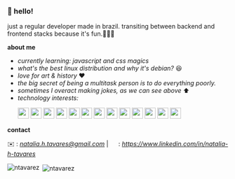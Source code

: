 ### 👋 hello!

just a regular developer made in brazil. transiting between backend and frontend stacks because it's fun.👩🏻‍💻

**about me**

- *currently learning: javascript and css magics*
- *what's the best linux distribution and why it's debian?* 😆
- *love for art & history* ❤️
- *the big secret of being a multitask person is to do everything poorly.*
- *sometimes I overact making jokes, as we can see above* ⬆️
- *technology interests:*
  <p>
    <img height="25" width="25" src="https://cdn.jsdelivr.net/gh/devicons/devicon/icons/csharp/csharp-original.svg"/>
     <img height="25" width="25" src="https://cdn.jsdelivr.net/gh/devicons/devicon/icons/docker/docker-original.svg"/>
     <img height="25" width="25" src="https://cdn.jsdelivr.net/gh/devicons/devicon/icons/figma/figma-original.svg"/>
     <img height="25" width="25" src="https://cdn.jsdelivr.net/gh/devicons/devicon/icons/javascript/javascript-original.svg" />
     <img height="25" width="25" src="https://cdn.jsdelivr.net/gh/devicons/devicon/icons/html5/html5-original.svg" />
     <img height="25" width="25" src="https://cdn.jsdelivr.net/gh/devicons/devicon/icons/php/php-original.svg" />
     <img height="25" width="25" src="https://cdn.jsdelivr.net/gh/devicons/devicon/icons/mysql/mysql-original.svg" />
     <img height="25" width="25" src="https://cdn.jsdelivr.net/gh/devicons/devicon/icons/react/react-original.svg" />
     <img height="25" width="25" src="https://cdn.jsdelivr.net/gh/devicons/devicon/icons/python/python-original.svg" />
     <img height="25" width="25" src="https://cdn.jsdelivr.net/gh/devicons/devicon/icons/angularjs/angularjs-original.svg" />
     <img height="25" width="25" src="https://cdn.jsdelivr.net/gh/devicons/devicon/icons/nodejs/nodejs-original.svg" />
     <img height="25" width="25" src="https://cdn.jsdelivr.net/gh/devicons/devicon/icons/typescript/typescript-original.svg" />
     <img height="25" width="25" src="https://cdn.jsdelivr.net/gh/devicons/devicon/icons/laravel/laravel-plain.svg" />
  </p>

**contact**

✉️ : *natalia.h.tavares@gmail.com* | <img height="15" width="15" src="https://cdn.jsdelivr.net/gh/devicons/devicon/icons/linkedin/linkedin-original.svg" /> : *https://www.linkedin.com/in/natalia-h-tavares*

<p><img align="left" src="https://github-readme-stats.vercel.app/api/top-langs?username=ntavarez&show_icons=true&locale=en&layout=compact&theme=radical" alt="ntavarez" /></p>
<p>&nbsp;<img align="center" src="https://github-readme-stats.vercel.app/api?username=ntavarez&show_icons=true&locale=en&theme=radical" alt="ntavarez" /></p>

<!--
**ntavarez/ntavarez** is a ✨ _special_ ✨ repository because its `README.md` (this file) appears on your GitHub profile.

Here are some ideas to get you started:

- 🔭 I’m currently working on ...
- 🌱 I’m currently learning ...
- 👯 I’m looking to collaborate on ...
- 🤔 I’m looking for help with ...
- 💬 Ask me about ...
- 📫 How to reach me: ...
- 😄 Pronouns: ...
- ⚡ Fun fact: ...
-->
